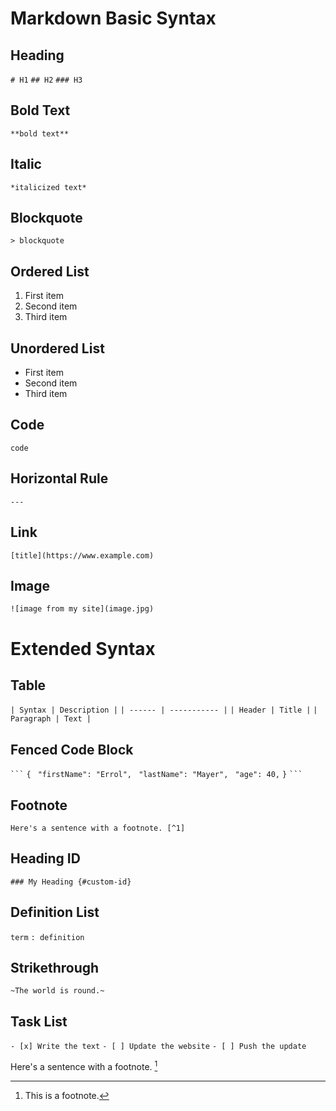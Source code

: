 # Markdown Basic Syntax
## Heading
` # H1 `
` ## H2 `
` ### H3 `

## Bold Text
` **bold text** `

## Italic
` *italicized text* `

## Blockquote
` > blockquote `

## Ordered List
1. First item
2. Second item
3. Third item

## Unordered List
- First item
- Second item
- Third item

## Code
``code``

## Horizontal Rule
` --- `

## Link
` [title](https://www.example.com) `

## Image
` ![image from my site](image.jpg) `


# Extended Syntax

## Table
` | Syntax | Description | `
` | ------ | ----------- | `
` | Header | Title | `
` | Paragraph | Text | `

## Fenced Code Block
` ``` `
` { `
`  "firstName": "Errol", `
`  "lastName": "Mayer", `
`  "age": 40, `
` } `
` ``` `
 
 ## Footnote
 ` Here's a sentence with a footnote. [^1] `
 
 ## Heading ID
 ` ### My Heading {#custom-id} `
 
 ## Definition List
 ` term `
 ` : definition `
 
 ## Strikethrough
 ` ~The world is round.~ `
 
 ## Task List
` - [x] Write the text `
` - [ ] Update the website `
` - [ ] Push the update `
 
 
 

 
 Here's a sentence with a footnote. [^1]
 [^1]: This is a footnote.
 
 
